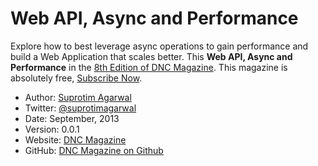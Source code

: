 Web API, Async and Performance
=============================

Explore how to best leverage async operations to gain performance and build a Web Application that scales better. This  **Web API, Async and Performance** in the [8th Edition of DNC Magazine](http://www.dotnetcurry.com/magazine/dnc-magazine-issue8.aspx). This magazine is absolutely free, [Subscribe Now](http://www.dotnetcurry.com/magazine).

* Author: [Suprotim Agarwal](http://www.dotnetcurry.com/Author.aspx?AuthorName=Suprotim%20Agarwal)
* Twitter: [@suprotimagarwal](http://www.twitter.com/suprotimagarwal)
* Date: September, 2013
* Version: 0.0.1
* Website: [DNC Magazine](http://www.dncmagazine.com)
* GitHub: [DNC Magazine on Github](https://github.com/dotnetcurry/web-api-performance-dncmag-08)
